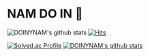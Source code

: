 # NAM DO IN 🌱
![DOINYNAM's github stats](https://github-readme-stats.vercel.app/api?username=DOINYNAM&show_icons=true) [![Hits](https://hits.seeyoufarm.com/api/count/incr/badge.svg?url=https%3A%2F%2Fgithub.com%2FDOINYNAM&count_bg=%233D6BC8&title_bg=%231DB6C2&icon=&icon_color=%23E7E7E7&title=hits&edge_flat=false)](https://hits.seeyoufarm.com)

[![Solved.ac Profile](http://mazassumnida.wtf/api/v2/generate_badge?boj=dbshehdls)](https://solved.ac/dbshehdls/) [![DOINYNAM's github stats](https://github-readme-stats.vercel.app/api/top-langs/?username=DOINYNAM&show_icons=true&hide_border=true&title_color=004386&icon_color=004386&layout=compact)](https://github.com/DOINYNAM) 

